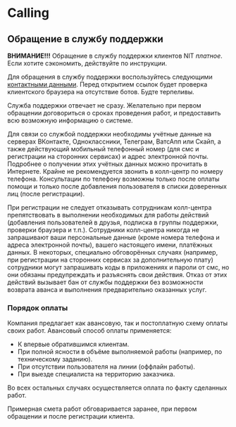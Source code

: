 # Calling

## Обращение в службу поддержки

**ВНИМАНИЕ!!!** Обращение в службу поддержки клиентов NIT *платное*. Если хотите сэкономить, действуйте по инструкции.

Для обращения в службу поддержки воспользуйтесь следующими [контактными данными](./CONTACTS.html). Перед открытием ссылок будет проверка клиентского браузера на отсутствие ботов. Будте терпеливы.

Служба поддержки отвечает не сразу. Желательно при первом обращении договориться о сроках проведения работ, и предоставить всю возможную информацию о системе.

Для связи со службой поддержки необходимы учётные данные на серверах ВКонтакте, Одноклассники, Телеграм, ВатсАпп или Скайп, а также действующий мобильный телефонный номер (для смс и регистрации на сторонних сервисах) и адрес электронной почты. Подробнее о получении этих учётных данных можно прочитать в Интернете. Крайне не рекомендуется звонить в колл-центр по номеру телефона. Консультации по телефону возможны только после оплаты помощи и только после добавления пользователя в списки доверенных лиц (после регистрации).

При регистрации не следует отказывать сотрудникам колл-центра препятствовать в выполнении необходимых для работы действий (добавления пользователей в друзья, подписка в группы поддержки, проверки браузера и т.п.). Сотрудники колл-центра никогда не запрашивают ваши персональные данные (кроме номера телефона и адреса электронной почты), вашего настоящего имени, платёжных данных. В некоторых, специально обговорённых случаях (например, при регистрации на сторонних сервисах за дополнительную плату) сотрудники могут запрашивать коды в приложениях и пароли от смс, но они обязаны предупреждать и разъяснять свои действия. Отказ от этих действий вызывает бан от службы поддержки без возможности возврата аванса и выполнения предварительно оказанных услуг.

### Порядок оплаты

Компания предлагает как авансовую, так и постоплатную схему оплаты своих работ. Авансовый способ оплаты применяется:

- К впервые обратившимся клиентам.
- При полной ясности в объёме выполняемой работы (например, по техническому заданию).
- При отсутствии пользователя на линии (оффлайн работы).
- При выезде специалиста на территорию заказчика.

Во всех остальных случаях осуществляется оплата по факту сделанных работ.

Примерная смета работ обговаривается заранее, при первом обращении и после регистрации клиента.

